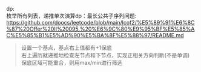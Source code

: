 dp:  
枚举所有列表，递推单次演算dp：最长公共子序列问题:  
https://github.com/doocs/leetcode/blob/main/lcof2/%E5%89%91%E6%8C%87%20Offer%20II%20095.%20%E6%9C%80%E9%95%BF%E5%85%AC%E5%85%B1%E5%AD%90%E5%BA%8F%E5%88%97/README.md  
> 设置一个基点，基点右上值都有+1保底  
> 右上遍历就递推地检查左节点和下节点，实现正相关方向判断(不是单调)  
> 保底区域可能重合，则用max/min进行筛选  
